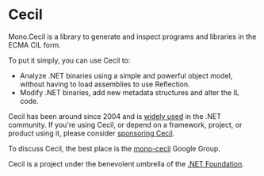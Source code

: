 Cecil
=====

Mono.Cecil is a library to generate and inspect programs and libraries in the ECMA CIL form.

To put it simply, you can use Cecil to:

* Analyze .NET binaries using a simple and powerful object model, without having to load assemblies to use Reflection.
* Modify .NET binaries, add new metadata structures and alter the IL code.

Cecil has been around since 2004 and is [widely used](https://github.com/jbevain/cecil/wiki/Users) in the .NET community. If you're using Cecil, or depend on a framework, project, or product using it, please consider [sponsoring Cecil](https://github.com/sponsors/jbevain/).

To discuss Cecil, the best place is the [mono-cecil](https://groups.google.com/group/mono-cecil) Google Group.

Cecil is a project under the benevolent umbrella of the [.NET Foundation](http://www.dotnetfoundation.org/).
